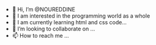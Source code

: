 - 👋 Hi, I’m @NOUREDDINE 
- 👀 I am interested in the programming world as a whole
- 🌱 I am currently learning html and css code...
- 💞️ I’m looking to collaborate on ...
- 📫 How to reach me ...

<!---
ELMAHFOUDI11/ELMAHFOUDI11 is a ✨ special ✨ repository because its `README.md` (this file) appears on your GitHub profile.
You can click the Preview link to take a look at your changes.
--->
